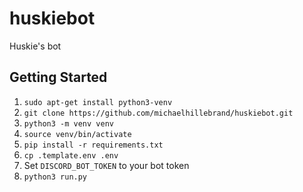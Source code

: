 # huskiebot
Huskie's bot

## Getting Started
1. `sudo apt-get install python3-venv`
2. `git clone https://github.com/michaelhillebrand/huskiebot.git`
3. `python3 -m venv venv`
4. `source venv/bin/activate`
5. `pip install -r requirements.txt`
6. `cp .template.env .env`
7. Set `DISCORD_BOT_TOKEN` to your bot token
8. `python3 run.py`
